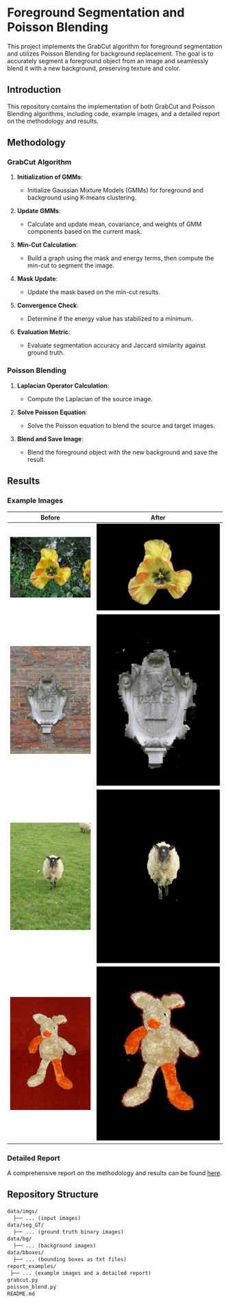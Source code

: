 # Foreground Segmentation and Poisson Blending

This project implements the GrabCut algorithm for foreground segmentation and utilizes Poisson Blending for background replacement. The goal is to accurately segment a foreground object from an image and seamlessly blend it with a new background, preserving texture and color.

## Introduction

This repository contains the implementation of both GrabCut and Poisson Blending algorithms, including code, example images, and a detailed report on the methodology and results.

## Methodology

### GrabCut Algorithm

1. **Initialization of GMMs**:
   - Initialize Gaussian Mixture Models (GMMs) for foreground and background using K-means clustering.

2. **Update GMMs**:
   - Calculate and update mean, covariance, and weights of GMM components based on the current mask.

3. **Min-Cut Calculation**:
   - Build a graph using the mask and energy terms, then compute the min-cut to segment the image.

4. **Mask Update**:
   - Update the mask based on the min-cut results.

5. **Convergence Check**:
   - Determine if the energy value has stabilized to a minimum.

6. **Evaluation Metric**:
   - Evaluate segmentation accuracy and Jaccard similarity against ground truth.

### Poisson Blending

1. **Laplacian Operator Calculation**:
   - Compute the Laplacian of the source image.

2. **Solve Poisson Equation**:
   - Solve the Poisson equation to blend the source and target images.

3. **Blend and Save Image**:
   - Blend the foreground object with the new background and save the result.

## Results

### Example Images
| Before | After |
|--------|-------|
| ![Before Image 1](data/imgs/flower.jpg) | ![After Image 1](report_examples/flower_after.png) |
| ![Before Image 2](data/imgs/memorial.jpg) | ![After Image 2](report_examples/memorial_after.png) |
| ![Before Image 3](data/imgs/sheep.jpg) | ![After Image 3](report_examples/sheep_after.png) |
| ![Before Image 4](data/imgs/teddy.jpg) | ![After Image 4](report_examples/teddy_after.png) |



### Detailed Report

A comprehensive report on the methodology and results can be found [here](report_examples/Report.pdf).

## Repository Structure

```plaintext
data/imgs/
  ├── ... (input images)
data/seg_GT/
  ├── ... (ground truth binary images)
data/bg/
  ├── ... (background images)
data/bboxes/
  ├── ... (bounding boxes as txt files)
report_examples/
 ├── ... (example images and a detailed report)
grabcut.py
poisson_blend.py
README.md
